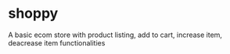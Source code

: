 # shoppy
 A basic ecom store with product listing, add to cart, increase item, deacrease item functionalities
